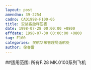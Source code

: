 ```yaml
---
layout: post
amendno: 39-2254
cadno: CAD1998-F100-05
title: 安装客舱释压板
date: 1998-07-28 00:00:00 +0800
effdate: 1998-07-30 00:00:00 +0800
tag: F100
categories: 民航华东管理局适航处
author: 徐春雷
---
```


##适用范围:
所有F.28 MK.0100系列飞机

